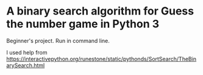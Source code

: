 # A binary search algorithm for Guess the number game in Python 3
Beginner's project.
Run in command line.

I used help from https://interactivepython.org/runestone/static/pythonds/SortSearch/TheBinarySearch.html

